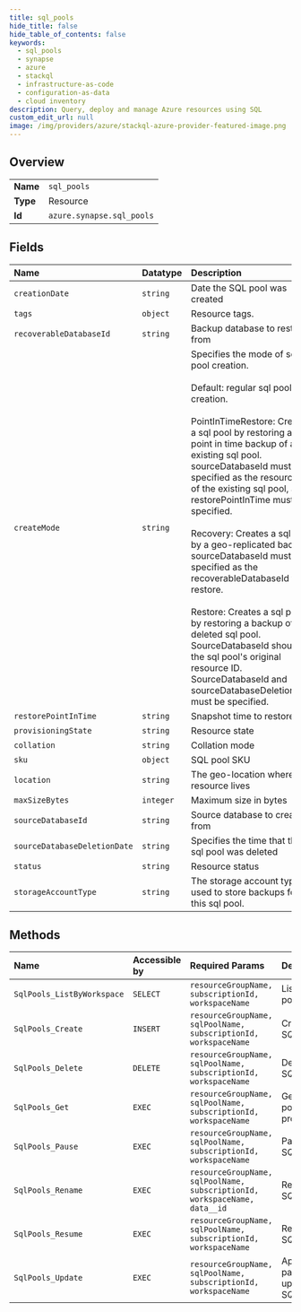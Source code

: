 ```yaml
---
title: sql_pools
hide_title: false
hide_table_of_contents: false
keywords:
  - sql_pools
  - synapse
  - azure    
  - stackql
  - infrastructure-as-code
  - configuration-as-data
  - cloud inventory
description: Query, deploy and manage Azure resources using SQL
custom_edit_url: null
image: /img/providers/azure/stackql-azure-provider-featured-image.png
---
```

  
    

## Overview
<table><tbody>
<tr><td><b>Name</b></td><td><code>sql_pools</code></td></tr>
<tr><td><b>Type</b></td><td>Resource</td></tr>
<tr><td><b>Id</b></td><td><code>azure.synapse.sql_pools</code></td></tr>
</tbody></table>

## Fields
| Name | Datatype | Description |
|:-----|:---------|:------------|
| `creationDate` | `string` | Date the SQL pool was created |
| `tags` | `object` | Resource tags. |
| `recoverableDatabaseId` | `string` | Backup database to restore from |
| `createMode` | `string` | Specifies the mode of sql pool creation.<br /><br />Default: regular sql pool creation.<br /><br />PointInTimeRestore: Creates a sql pool by restoring a point in time backup of an existing sql pool. sourceDatabaseId must be specified as the resource ID of the existing sql pool, and restorePointInTime must be specified.<br /><br />Recovery: Creates a sql pool by a geo-replicated backup. sourceDatabaseId  must be specified as the recoverableDatabaseId to restore.<br /><br />Restore: Creates a sql pool by restoring a backup of a deleted sql  pool. SourceDatabaseId should be the sql pool's original resource ID. SourceDatabaseId and sourceDatabaseDeletionDate must be specified. |
| `restorePointInTime` | `string` | Snapshot time to restore |
| `provisioningState` | `string` | Resource state |
| `collation` | `string` | Collation mode |
| `sku` | `object` | SQL pool SKU |
| `location` | `string` | The geo-location where the resource lives |
| `maxSizeBytes` | `integer` | Maximum size in bytes |
| `sourceDatabaseId` | `string` | Source database to create from |
| `sourceDatabaseDeletionDate` | `string` | Specifies the time that the sql pool was deleted |
| `status` | `string` | Resource status |
| `storageAccountType` | `string` | The storage account type used to store backups for this sql pool. |
## Methods
| Name | Accessible by | Required Params | Description |
|:-----|:--------------|:----------------|:------------|
| `SqlPools_ListByWorkspace` | `SELECT` | `resourceGroupName, subscriptionId, workspaceName` | List all SQL pools |
| `SqlPools_Create` | `INSERT` | `resourceGroupName, sqlPoolName, subscriptionId, workspaceName` | Create a SQL pool |
| `SqlPools_Delete` | `DELETE` | `resourceGroupName, sqlPoolName, subscriptionId, workspaceName` | Delete a SQL pool |
| `SqlPools_Get` | `EXEC` | `resourceGroupName, sqlPoolName, subscriptionId, workspaceName` | Get SQL pool properties |
| `SqlPools_Pause` | `EXEC` | `resourceGroupName, sqlPoolName, subscriptionId, workspaceName` | Pause a SQL pool |
| `SqlPools_Rename` | `EXEC` | `resourceGroupName, sqlPoolName, subscriptionId, workspaceName, data__id` | Rename a SQL pool. |
| `SqlPools_Resume` | `EXEC` | `resourceGroupName, sqlPoolName, subscriptionId, workspaceName` | Resume a SQL pool |
| `SqlPools_Update` | `EXEC` | `resourceGroupName, sqlPoolName, subscriptionId, workspaceName` | Apply a partial update to a SQL pool |

